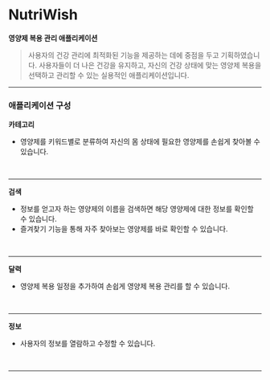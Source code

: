 <h1>NutriWish</h1>
<b>영양제 복용 관리 애플리케이션</b>
<br>

> 사용자의 건강 관리에 최적화된 기능을 제공하는 데에 중점을 두고 기획하였습니다.
> 사용자들이 더 나은 건강을 유지하고, 자신의 건강 상태에 맞는 영양제 복용을 선택하고 관리할 수 있는 실용적인 애플리케이션입니다.
<hr>

<h3>애플리케이션 구성</h3>

<b>카테고리</b>
- 영양제를 키워드별로 분류하여 자신의 몸 상태에 필요한 영양제를 손쉽게 찾아볼 수 있습니다.
<br>

<!-- 이미지 삽입 -->

<hr>

<b>검색</b>
- 정보를 얻고자 하는 영양제의 이름을 검색하면 해당 영양제에 대한 정보를 확인할 수 있습니다.
- 즐겨찾기 기능을 통해 자주 찾아보는 영양제를 바로 확인할 수 있습니다.
<br>
<!-- 이미지 삽입 -->
<hr>

<b>달력</b>
- 영양제 복용 일정을 추가하여 손쉽게 영양제 복용 관리를 할 수 있습니다.
<br>
<!-- 이미지 삽입 -->
<hr>

<b>정보</b>
- 사용자의 정보를 열람하고 수정할 수 있습니다.
<br>
<!-- 이미지 삽입 --> 
<hr>

<br> 
